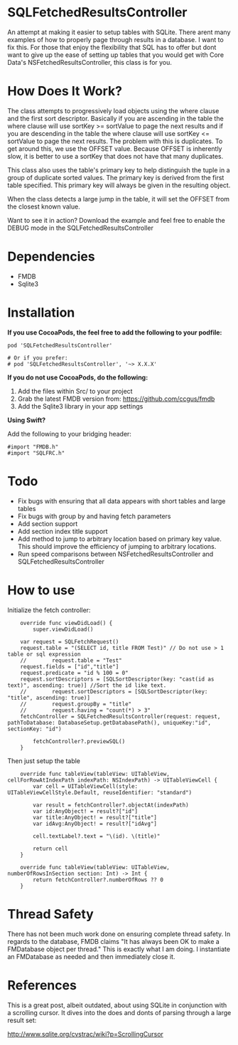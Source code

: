 # SQLFetchedResultsController

An attempt at making it easier to setup tables with SQLite. There arent many examples of how to properly page through results in a database. I want to fix this. For those that enjoy the flexibility that SQL has to offer but dont want to give up the ease of setting up tables that you would get with Core Data's NSFetchedResultsController, this class is for you.

# How Does It Work?

The class attempts to progressively load objects using the where clause and the first sort descriptor. Basically if you are ascending in the table the where clause will use sortKey >= sortValue to page the next results and if you are descending in the table the where clause will use sortKey <= sortValue to page the next results. The problem with this is duplicates. To get around this, we use the OFFSET value. Because OFFSET is inherently slow, it is better to use a sortKey that does not have that many duplicates.

This class also uses the table's primary key to help distinguish the tuple in a group of duplicate sorted values. The primary key is derived from the first table specified. This primary key will always be given in the resulting object.

When the class detects a large jump in the table, it will set the OFFSET from the closest known value.

Want to see it in action? Download the example and feel free to enable the DEBUG mode in the SQLFetchedResultsController

# Dependencies

- FMDB
- Sqlite3

# Installation

**If you use CocoaPods, the feel free to add the following to your podfile:**

```
pod 'SQLFetchedResultsController'

# Or if you prefer:
# pod 'SQLFetchedResultsController', '~> X.X.X'
```

**If you do not use CocoaPods, do the following:**

1. Add the files within Src/ to your project
2. Grab the latest FMDB version from: https://github.com/ccgus/fmdb
3. Add the Sqlite3 library in your app settings

**Using Swift?**

Add the following to your bridging header:

```
#import "FMDB.h"
#import "SQLFRC.h"
```

# Todo

- Fix bugs with ensuring that all data appears with short tables and large tables
- Fix bugs with group by and having fetch parameters
- Add section support
- Add section index title support
- Add method to jump to arbitrary location based on primary key value. This should improve the efficiency of jumping to arbitrary locations.
- Run speed comparisons between NSFetchedResultsController and SQLFetchedResultsController

# How to use

Initialize the fetch controller:
```
    override func viewDidLoad() {
        super.viewDidLoad()
        
    var request = SQLFetchRequest()
    request.table = "(SELECT id, title FROM Test)" // Do not use > 1 table or sql expression
    //        request.table = "Test"
    request.fields = ["id","title"]
    request.predicate = "id % 100 = 0"
    request.sortDescriptors = [SQLSortDescriptor(key: "cast(id as text)", ascending: true)] //Sort the id like text.
    //        request.sortDescriptors = [SQLSortDescriptor(key: "title", ascending: true)]
    //        request.groupBy = "title"
    //        request.having = "count(*) > 3"
    fetchController = SQLFetchedResultsController(request: request, pathToDatabase: DatabaseSetup.getDatabasePath(), uniqueKey:"id", sectionKey: "id")
        
        fetchController?.previewSQL()
    }
```

Then just setup the table
```
    override func tableView(tableView: UITableView, cellForRowAtIndexPath indexPath: NSIndexPath) -> UITableViewCell {
        var cell = UITableViewCell(style: UITableViewCellStyle.Default, reuseIdentifier: "standard")
        
        var result = fetchController?.objectAt(indexPath)
        var id:AnyObject! = result?["id"]
        var title:AnyObject! = result?["title"]
        var idAvg:AnyObject! = result?["idAvg"]
        
        cell.textLabel?.text = "\(id). \(title)"
        
        return cell
    }
    
    override func tableView(tableView: UITableView, numberOfRowsInSection section: Int) -> Int {
        return fetchController?.numberOfRows ?? 0
    }
```

# Thread Safety

There has not been much work done on ensuring complete thread safety. In regards to the database, FMDB claims "It has always been OK to make a FMDatabase object per thread." This is exactly what I am doing. I instantiate an FMDatabase as needed and then immediately close it.

# References

This is a great post, albeit outdated, about using SQLite in conjunction with a scrolling cursor. It dives into the does and donts of parsing through a large result set:

http://www.sqlite.org/cvstrac/wiki?p=ScrollingCursor
